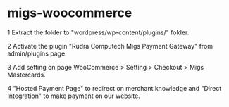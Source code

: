 # migs-woocommerce



1 Extract the folder to "wordpress/wp-content/plugins/" folder.


2 Activate the plugin "Rudra Computech Migs Payment Gateway" from admin/plugins page.


3 Add setting on page WooCommerce > Setting > Checkout > Migs Mastercards.


4 "Hosted Payment Page" to redirect on merchant knowledge and "Direct Integration" to make payment on our website.
